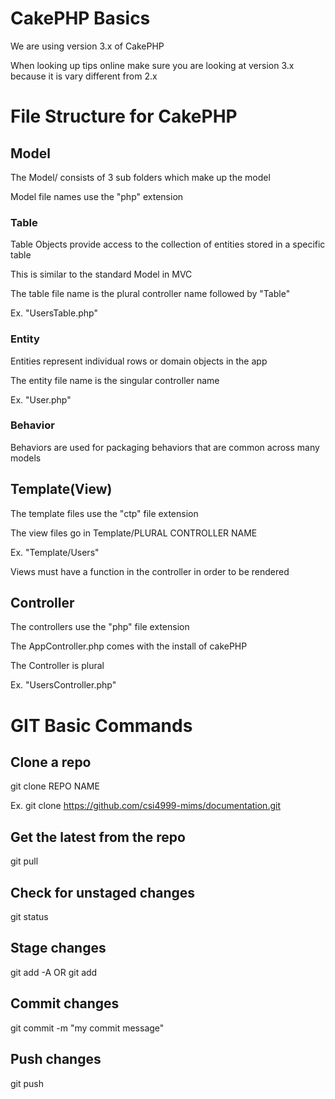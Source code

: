 # CakePHP Basics

We are using version 3.x of CakePHP

When looking up tips online make sure you are looking at version 3.x because it is vary different from 
2.x

# File Structure for CakePHP

## Model

The Model/ consists of 3 sub folders which make up the model

Model file names use the "php" extension

### Table

Table Objects provide access to the collection of entities stored in a specific table

This is similar to the standard Model in MVC

The table file name is the plural controller name followed by "Table"

Ex. "UsersTable.php"

### Entity

Entities represent individual rows or domain objects in the app

The entity file name is the singular controller name

Ex. "User.php"

### Behavior

Behaviors are used for packaging behaviors that are common across many models

## Template(View)

The template files use the "ctp" file extension

The view files go in Template/PLURAL CONTROLLER NAME

Ex. "Template/Users"

Views must have a function in the controller in order to be rendered

## Controller

The controllers use the "php" file extension

The AppController.php comes with the install of cakePHP

The Controller is plural

Ex. "UsersController.php"  
  
# GIT Basic Commands

## Clone a repo

git clone REPO NAME

Ex. git clone https://github.com/csi4999-mims/documentation.git

## Get the latest from the repo

git pull

## Check for unstaged changes

git status

## Stage changes

git add -A OR git add

## Commit changes

git commit -m "my commit message"

## Push changes

git push
